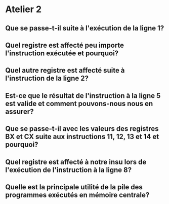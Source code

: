 # Atelier 2

## Que se passe-t-il suite à l'exécution de la ligne 1?

## Quel registre est affecté peu importe l'instruction exécutée et pourquoi?

## Quel autre registre est affecté suite à l'instruction de la ligne 2?

## Est-ce que le résultat de l'instruction à la ligne 5 est valide et comment pouvons-nous nous en assurer?

## Que se passe-t-il avec les valeurs des registres BX et CX suite aux instructions 11, 12, 13 et 14 et pourquoi?

## Quel registre est affecté à notre insu lors de l'exécution de l'instruction à la ligne 8?

## Quelle est la principale utilité de la pile des programmes exécutés en mémoire centrale?
